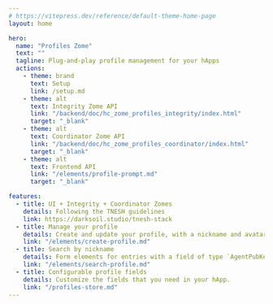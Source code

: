 ```yaml
---
# https://vitepress.dev/reference/default-theme-home-page
layout: home

hero:
  name: "Profiles Zome"
  text: ""
  tagline: Plug-and-play profile management for your hApps
  actions:
    - theme: brand
      text: Setup
      link: /setup.md
    - theme: alt
      text: Integrity Zome API
      link: "/backend/doc/hc_zome_profiles_integrity/index.html"
      target: "_blank"
    - theme: alt
      text: Coordinator Zome API
      link: "/backend/doc/hc_zome_profiles_coordinator/index.html"
      target: "_blank"
    - theme: alt
      text: Frontend API
      link: "/elements/profile-prompt.md"
      target: "_blank"

features:
  - title: UI + Integrity + Coordinator Zomes
    details: Following the TNESH guidelines
    link: https://darksoil.studio/tnesh-stack
  - title: Manage your profile
    details: Create and update your profile, with a nickname and avatar. Easily display the profiles and avatars for agents in your hApp.
    link: "/elements/create-profile.md"
  - title: Search by nickname
    details: Form elements for entries with a field of type `AgentPubKey`.
    link: "/elements/search-profile.md"
  - title: Configurable profile fields
    details: Customize the fields that you need in your hApp.
    link: "/profiles-store.md"
---
```

